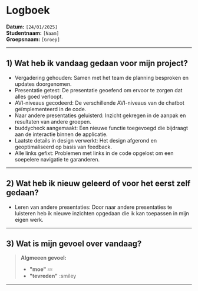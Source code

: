 # Logboek

**Datum:** `[24/01/2025]`  
**Studentnaam:** `[Naam]`  
**Groepsnaam:** `[Groep]`

---

## 1) Wat heb ik vandaag gedaan voor mijn project?

- Vergadering gehouden: Samen met het team de planning besproken en updates doorgenomen.
- Presentatie getest: De presentatie geoefend om ervoor te zorgen dat alles goed verloopt.
- AVI-niveaus gecodeerd: De verschillende AVI-niveaus van de chatbot geïmplementeerd in de code.
- Naar andere presentaties geluisterd: Inzicht gekregen in de aanpak en resultaten van andere groepen.
- buddycheck aangemaakt: Een nieuwe functie toegevoegd die bijdraagt aan de interactie binnen de applicatie.
- Laatste details in design verwerkt: Het design afgerond en geoptimaliseerd op basis van feedback.
- Alle links gefixt: Problemen met links in de code opgelost om een soepelere navigatie te garanderen.

---

## 2) Wat heb ik nieuw geleerd of voor het eerst zelf gedaan?

- Leren van andere presentaties: Door naar andere presentaties te luisteren heb ik nieuwe inzichten opgedaan die ik kan toepassen in mijn eigen werk.

---

## 3) Wat is mijn gevoel over vandaag?

> **Algmeeen gevoel:**
>
> - **"moe"** :zzz:
> - **"tevreden"** :smiley

---

